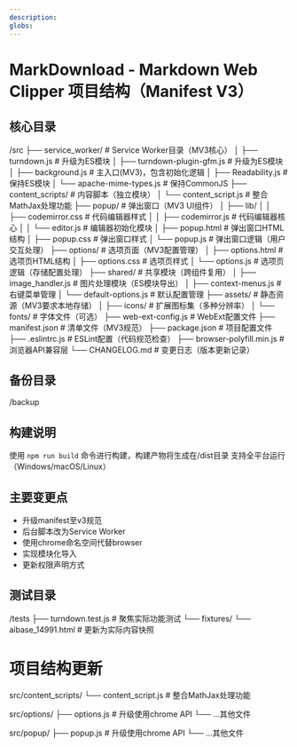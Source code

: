 ```yaml
---
description: 
globs: 
---
```

# MarkDownload - Markdown Web Clipper 项目结构（Manifest V3）

## 核心目录
/src
├── service_worker/          # Service Worker目录（MV3核心）
│   ├── turndown.js          # 升级为ES模块
│   ├── turndown-plugin-gfm.js # 升级为ES模块
│   ├── background.js        # 主入口(MV3)，包含初始化逻辑
│   ├── Readability.js       # 保持ES模块
│   └── apache-mime-types.js  # 保持CommonJS
├── content_scripts/         # 内容脚本（独立模块）
│   └── content_script.js    # 整合MathJax处理功能
├── popup/                   # 弹出窗口（MV3 UI组件）
│   ├── lib/
│   │   ├── codemirror.css   # 代码编辑器样式
│   │   ├── codemirror.js    # 代码编辑器核心
│   │   └── editor.js        # 编辑器初始化模块
│   ├── popup.html           # 弹出窗口HTML结构
│   ├── popup.css            # 弹出窗口样式
│   └── popup.js            # 弹出窗口逻辑（用户交互处理）
├── options/                 # 选项页面（MV3配置管理）
│   ├── options.html         # 选项页HTML结构
│   ├── options.css          # 选项页样式
│   └── options.js          # 选项页逻辑（存储配置处理）
├── shared/                  # 共享模块（跨组件复用）
│   ├── image_handler.js     # 图片处理模块（ES模块导出）
│   ├── context-menus.js     # 右键菜单管理
│   └── default-options.js   # 默认配置管理
├── assets/                  # 静态资源（MV3要求本地存储）
│   ├── icons/               # 扩展图标集（多种分辨率）
│   └── fonts/               # 字体文件（可选）
├── web-ext-config.js         # WebExt配置文件
├── manifest.json            # 清单文件（MV3规范）
├── package.json             # 项目配置文件
├── .eslintrc.js             # ESLint配置（代码规范检查）
├── browser-polyfill.min.js  # 浏览器API兼容层
└── CHANGELOG.md             # 变更日志（版本更新记录）
## 备份目录
/backup

## 构建说明
使用 `npm run build` 命令进行构建，构建产物将生成在/dist目录
支持全平台运行（Windows/macOS/Linux）

## 主要变更点
- 升级manifest至v3规范
- 后台脚本改为Service Worker
- 使用chrome命名空间代替browser
- 实现模块化导入
- 更新权限声明方式

## 测试目录
/tests
├── turndown.test.js        # 聚焦实际功能测试
└── fixtures/
    └── aibase_14991.html  # 更新为实际内容快照

# 项目结构更新
src/content_scripts/
└── content_script.js    # 整合MathJax处理功能

src/options/
├── options.js          # 升级使用chrome API
└── ...其他文件

src/popup/
├── popup.js            # 升级使用chrome API
└── ...其他文件
